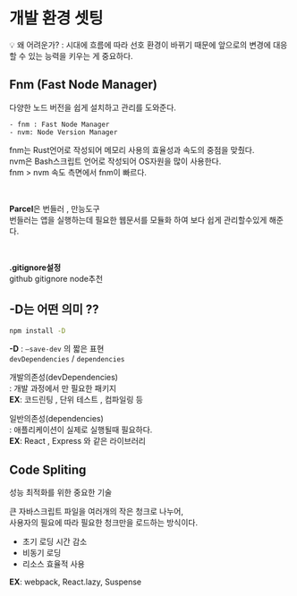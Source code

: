 # 개발 환경 셋팅

💡 왜 어려운가? : 시대에 흐름에 따라 선호 환경이 바뀌기 때문에 앞으로의 변경에 대응할 수 있는 능력을 키우는 게 중요하다.

## Fnm (Fast Node Manager)

다양한 노드 버전을 쉽게 설치하고 관리를 도와준다.

```text
- fnm : Fast Node Manager
- nvm: Node Version Manager
```

fnm는 Rust언어로 작성되어 메모리 사용의 효율성과 속도의 중점을 맞췄다.  
nvm은 Bash스크립트 언어로 작성되어 OS자원을 많이 사용한다.  
fnm > nvm 속도 측면에서 fnm이 빠르다.

&nbsp;

**Parcel**은 번들러 , 만능도구  
번들러는 앱을 실행하는데 필요한 웹문서를 모듈화 하여 보다 쉽게 관리할수있게 해준다.

&nbsp;

**.gitignore설정**  
github gitignore node추천

## -D는 어떤 의미 ??

```bash
npm install -D
```

**-D** : `—save-dev` 의 짧은 표현  
`devDependencies` / `dependencies`  

개발의존성(devDependencies)  
: 개발 과정에서 만 필요한 패키지  
**EX**: 코드린팅 , 단위 테스트 , 컴파일링 등  

일반의존성(dependencies)  
: 애플리케이션이 실제로 실행될때 필요하다.  
**EX**: React , Express 와 같은 라이브러리

## **Code Spliting**

성능 최적화를 위한 중요한 기술

큰 자바스크립트 파일을 여러개의 작은 청크로 나누어,  
사용자의 필요에 따라 필요한 청크만을 로드하는 방식이다.

- 초기 로딩 시간 감소
- 비동기 로딩
- 리소스 효율적 사용

**EX**: webpack, React.lazy, Suspense
